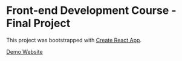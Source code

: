 # Front-end Development Course - Final Project

This project was bootstrapped with [Create React App](https://github.com/facebook/create-react-app).

[Demo Website](https://david-saadia.github.io/react-assignment1/)
